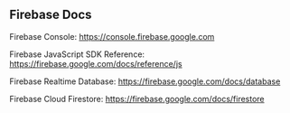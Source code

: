 ## Firebase Docs

Firebase Console: https://console.firebase.google.com

Firebase JavaScript SDK Reference: https://firebase.google.com/docs/reference/js

Firebase Realtime Database: https://firebase.google.com/docs/database

Firebase Cloud Firestore: https://firebase.google.com/docs/firestore
